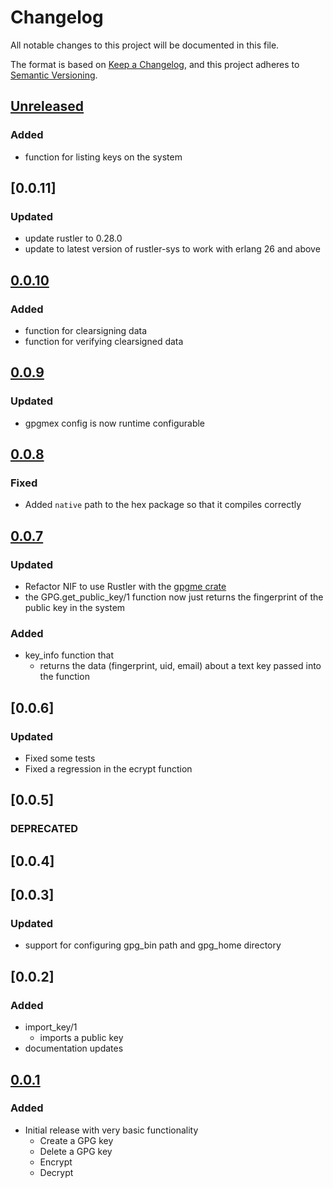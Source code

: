 # Changelog
All notable changes to this project will be documented in this file.

The format is based on [Keep a Changelog](https://keepachangelog.com/en/1.0.0/),
and this project adheres to [Semantic Versioning](https://semver.org/spec/v2.0.0.html).
## [Unreleased]
### Added
  - function for listing keys on the system

## [0.0.11]
### Updated
  - update rustler to 0.28.0
  - update to latest version of rustler-sys to work with erlang 26 and above

## [0.0.10]
### Added
  - function for clearsigning data
  - function for verifying clearsigned data

## [0.0.9]
### Updated
  - gpgmex config is now runtime configurable

## [0.0.8]
### Fixed
  - Added `native` path to the hex package so that it compiles correctly

## [0.0.7]
### Updated
  - Refactor NIF to use Rustler with the [gpgme crate](https://docs.rs/gpgme/latest/gpgme/index.html)
  - the GPG.get_public_key/1 function now just returns the fingerprint of the public key in the system

### Added
  - key_info function that
    - returns the data (fingerprint, uid, email) about a text key passed into the function

## [0.0.6]
### Updated
  - Fixed some tests
  - Fixed a regression in the ecrypt function

## [0.0.5]
### DEPRECATED

## [0.0.4]

## [0.0.3]
### Updated
  - support for configuring gpg_bin path and gpg_home directory 

## [0.0.2]
### Added
  - import_key/1
    - imports a public key
  - documentation updates

## [0.0.1]
### Added
  - Initial release with very basic functionality
    - Create a GPG key
    - Delete a GPG key
    - Encrypt
    - Decrypt

[Unreleased]: https://github.com/silbermm/gpgmex/compare/v0.0.10...HEAD
[0.0.10]: https://github.com/silbermm/gpgmex/releases/tag/v0.0.10
[0.0.9]: https://github.com/silbermm/gpgmex/releases/tag/v0.0.9
[0.0.8]: https://github.com/silbermm/gpgmex/releases/tag/v0.0.8
[0.0.7]: https://github.com/silbermm/gpgmex/releases/tag/v0.0.7
[0.0.1]: https://github.com/silbermm/gpgmex/releases/tag/v0.0.1
